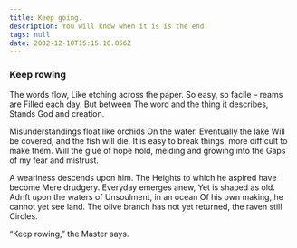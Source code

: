 ```yaml
---
title: Keep going.
description: You will know when it is is the end.
tags: null
date: 2002-12-18T15:15:10.856Z
---
```


<div class="poem">

<h3>Keep rowing</h3>

The words flow,
Like etching across the paper.
So easy, so facile – reams are
Filled each day. But between
The word and the thing it describes,
Stands God and creation.

Misunderstandings float like orchids
On the water. Eventually the lake
Will be covered, and the fish will die.
It is easy to break things, more difficult to
make them.
Will the glue of hope hold,
melding and growing into the
Gaps of my fear and mistrust.

A weariness descends upon him. The
Heights to which he aspired have become
Mere drudgery. Everyday emerges anew,
Yet is shaped as old. Adrift upon the waters of
Unsoulment, in an ocean
Of his own making, he cannot yet see land.
The olive branch has not yet returned, the raven still
Circles.

“Keep rowing,” the Master says.

</div>
